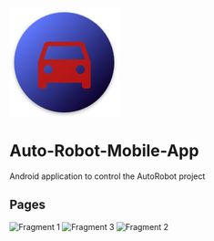 <img src="app/src/main/res/mipmap-xxxhdpi/ic_launcher_round.png" alt="Logo" height="25%"/>

# Auto-Robot-Mobile-App
Android application to control the AutoRobot project


## Pages

<img src="https://github.com/alexBDG/Auto-Robot-Mobile-App/assets/34397808/528eb84c-2dce-44a0-90e3-615b7814a730" alt="Fragment 1" width="40%"/>
<img src="https://github.com/alexBDG/Auto-Robot-Mobile-App/assets/34397808/93ec5360-d3c7-409a-af67-08c805eba05b" alt="Fragment 3" width="40%"/>
<img src="https://github.com/alexBDG/Auto-Robot-Mobile-App/assets/34397808/dd918746-1e1d-4d1f-adbf-8b6156732040" alt="Fragment 2"/>
